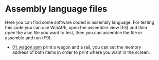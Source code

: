 # Assembly language files

Here you can find some software coded in assembly language. For testing this code you can use WinAPE, open the assembler view (F3) and then open the asm file you want to test, then you can assemble the file or assemble and run (F9).

- [01_wagon.asm](01_wagon.asm) print a wagon and a rail, you can set the memory address of both items in order to print where you want in the screen.
